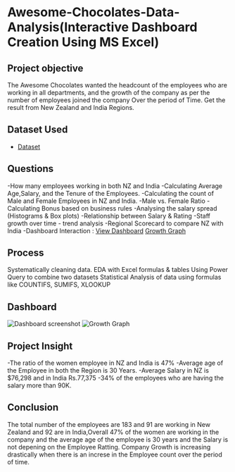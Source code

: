 # Awesome-Chocolates-Data-Analysis(Interactive Dashboard Creation Using MS Excel)

## Project objective

The Awesome Chocolates wanted the headcount of the employees who are working in all departments, and the growth of the company as per the number of employees joined the company Over the period of Time. Get the result from New Zealand and India Regions. 

## Dataset Used
- <a href= "https://github.com/ashwinipurohith15/Awesome-Chocolate/blob/main/Data%20File.xlsx">Dataset</a>

## Questions
-How many employees working in both NZ and India
-Calculating Average Age,Salary, and the Tenure of the Employees.
-Calculating the count of Male and Female Employees in NZ and India. 
-Male vs. Female Ratio
-Calculating Bonus based on business rules
-Analysing the salary spread (Histograms & Box plots)
-Relationship between Salary & Rating
-Staff growth over time - trend analysis
-Regional Scorecard to compare NZ with India
-Dashboard Interaction : 
<a href= "https://github.com/ashwinipurohith15/Awesome-Chocolate/blob/main/Dashboard%20screenshot.png">View Dashboard</a>
<a href= "https://github.com/ashwinipurohith15/Awesome-Chocolate/blob/main/Growth%20Graph.png">Growth Graph</a>

## Process 
Systematically cleaning data.
EDA with Excel formulas & tables
Using Power Query to combine two datasets
Statistical Analysis of data using formulas like COUNTIFS, SUMIFS, XLOOKUP

## Dashboard
![Dashboard screenshot](https://github.com/user-attachments/assets/6a70efb0-8727-4e46-b9e3-d6d14bd3aa8d)
![Growth Graph](https://github.com/user-attachments/assets/8d8bbdbc-b2af-407e-a2da-ea16214bc952)

## Project Insight
-The ratio of the women employee in NZ and India is 47%
-Average age of the Employee in both the Region is 30 Years.
-Average Salary in NZ is $76,298 and in India Rs.77,375
-34% of the employees who are having the salary more than 90K.

## Conclusion
The total number of the employees are 183 and 91 are working in New Zealand and 92 are in India,Overall 47% of the women are working in the company and the average age of the employee is 30 years and the Salary is not depening on the Employee Ratting.
Company Growth is increasing drastically when there is an increse in the Employee count over the period of time.


 


